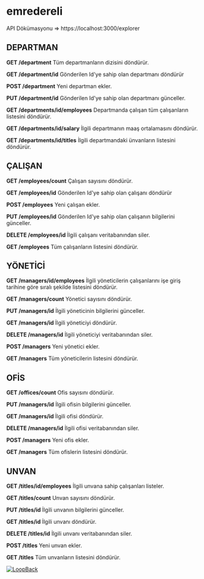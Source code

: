 # emredereli

API Dökümasyonu => https://localhost:3000/explorer

## DEPARTMAN

**GET /department**
Tüm departmanların dizisini döndürür.

**GET /department/id**
Gönderilen Id'ye sahip olan departmanı döndürür

**POST /department**
Yeni departman ekler.

**PUT /department/id**
Gönderilen Id'ye sahip olan departmanı günceller.

**GET /departments/id/employees**
Departmanda çalışan tüm çalışanların listesini döndürür.

**GET /departments/id/salary**
İlgili departmanın maaş ortalamasını döndürür.

**GET /departments/id/titles**
İlgili departmandaki ünvanların listesini döndürür.

## ÇALIŞAN

**GET /employees/count**
Çalışan sayısını döndürür.

**GET /employees/id**
Gönderilen Id'ye sahip olan çalışanı döndürür

**POST /employees**
Yeni çalışan ekler.

**PUT /employees/id**
Gönderilen Id'ye sahip olan çalışanın bilgilerini günceller.

**DELETE /employees/id**
İlgili çalışanı veritabanından siler.

**GET /employees**
Tüm çalışanların listesini döndürür.

## YÖNETİCİ

**GET /managers/id/employees**
İlgili yöneticilerin çalışanlarını işe giriş tarihine göre sıralı şekilde listesini döndürür.

**GET /managers/count**
Yönetici sayısını döndürür.

**PUT /managers/id**
İlgili yöneticinin bilgilerini günceller.

**GET /managers/id**
İlgili yöneticiyi döndürür.

**DELETE /managers/id**
İlgili yöneticiyi veritabanından siler.

**POST /managers**
Yeni yönetici ekler.

**GET /managers**
Tüm yöneticilerin listesini döndürür.

## OFİS

**GET /offices/count**
Ofis sayısını döndürür.

**PUT /managers/id**
İlgili ofisin bilgilerini günceller.

**GET /managers/id**
İlgili ofisi döndürür.

**DELETE /managers/id**
İlgili ofisi veritabanından siler.

**POST /managers**
Yeni ofis ekler.

**GET /managers**
Tüm ofislerin listesini döndürür.

## UNVAN

**GET /titles/id/employees**
İlgili unvana sahip çalışanları listeler.

**GET /titles/count**
Unvan sayısını döndürür.

**PUT /titles/id**
İlgili unvanın bilgilerini günceller.

**GET /titles/id**
İlgili unvanı döndürür.

**DELETE /titles/id**
İlgili unvanı veritabanından siler.

**POST /titles**
Yeni unvan ekler.

**GET /titles**
Tüm unvanların listesini döndürür.



[![LoopBack](https://github.com/strongloop/loopback-next/raw/master/docs/site/imgs/branding/Powered-by-LoopBack-Badge-(blue)-@2x.png)](http://loopback.io/)
